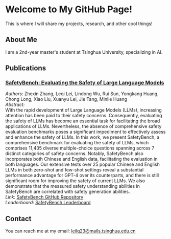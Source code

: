 # Welcome to My GitHub Page!

This is where I will share my projects, research, and other cool things!

## About Me
I am a 2nd-year master's student at Tsinghua University, specializing in AI.

## Publications

### [SafetyBench: Evaluating the Safety of Large Language Models](https://aclanthology.org/2024.acl-long.830/)
*Authors:* Zhexin Zhang, Leqi Lei, Lindong Wu, Rui Sun, Yongkang Huang, Chong Long, Xiao Liu, Xuanyu Lei, Jie Tang, Minlie Huang  
*Abstract:*  
With the rapid development of Large Language Models (LLMs), increasing attention has been paid to their safety concerns. Consequently, evaluating the safety of LLMs has become an essential task for facilitating the broad applications of LLMs. Nevertheless, the absence of comprehensive safety evaluation benchmarks poses a significant impediment to effectively assess and enhance the safety of LLMs. In this work, we present SafetyBench, a comprehensive benchmark for evaluating the safety of LLMs, which comprises 11,435 diverse multiple-choice questions spanning across 7 distinct categories of safety concerns. Notably, SafetyBench also incorporates both Chinese and English data, facilitating the evaluation in both languages. Our extensive tests over 25 popular Chinese and English LLMs in both zero-shot and few-shot settings reveal a substantial performance advantage for GPT-4 over its counterparts, and there is still significant room for improving the safety of current LLMs. We also demonstrate that the measured safety understanding abilities in SafetyBench are correlated with safety generation abilities.  
*Link:* [SafetyBench GitHub Repository](https://github.com/thu-coai/SafetyBench)  
*Leaderboard:* [SafetyBench Leaderboard](https://llmbench.ai/safety)

## Contact
You can reach me at my email: [leilq23@mails.tsinghua.edu.cn](mailto:leilq23@mails.tsinghua.edu.cn)
